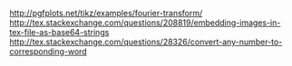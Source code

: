 http://pgfplots.net/tikz/examples/fourier-transform/
http://tex.stackexchange.com/questions/208819/embedding-images-in-tex-file-as-base64-strings
http://tex.stackexchange.com/questions/28326/convert-any-number-to-corresponding-word
